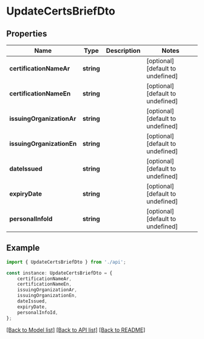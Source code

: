 # UpdateCertsBriefDto


## Properties

Name | Type | Description | Notes
------------ | ------------- | ------------- | -------------
**certificationNameAr** | **string** |  | [optional] [default to undefined]
**certificationNameEn** | **string** |  | [optional] [default to undefined]
**issuingOrganizationAr** | **string** |  | [optional] [default to undefined]
**issuingOrganizationEn** | **string** |  | [optional] [default to undefined]
**dateIssued** | **string** |  | [optional] [default to undefined]
**expiryDate** | **string** |  | [optional] [default to undefined]
**personalInfoId** | **string** |  | [optional] [default to undefined]

## Example

```typescript
import { UpdateCertsBriefDto } from './api';

const instance: UpdateCertsBriefDto = {
    certificationNameAr,
    certificationNameEn,
    issuingOrganizationAr,
    issuingOrganizationEn,
    dateIssued,
    expiryDate,
    personalInfoId,
};
```

[[Back to Model list]](../README.md#documentation-for-models) [[Back to API list]](../README.md#documentation-for-api-endpoints) [[Back to README]](../README.md)
